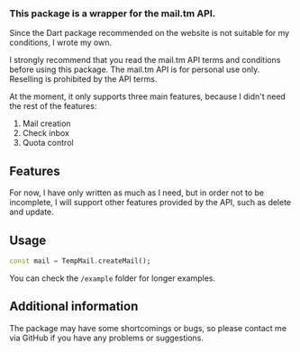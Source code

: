 ### This package is a wrapper for the mail.tm API.

Since the Dart package recommended on the website is not suitable for my conditions, I wrote my own.

I strongly recommend that you read the mail.tm API terms and conditions before using this package. 
The mail.tm API is for personal use only. Reselling is prohibited by the API terms.

At the moment, it only supports three main features, because I didn't need the rest of the features:

1. Mail creation
2. Check inbox
3. Quota control

## Features

For now, I have only written as much as I need, but in order not to be incomplete, I will support other features provided by the API, such as delete and update.

## Usage

```dart
const mail = TempMail.createMail();
```

You can check the `/example` folder for longer examples. 

## Additional information

The package may have some shortcomings or bugs, so please contact me via GitHub if you have any problems or suggestions.
